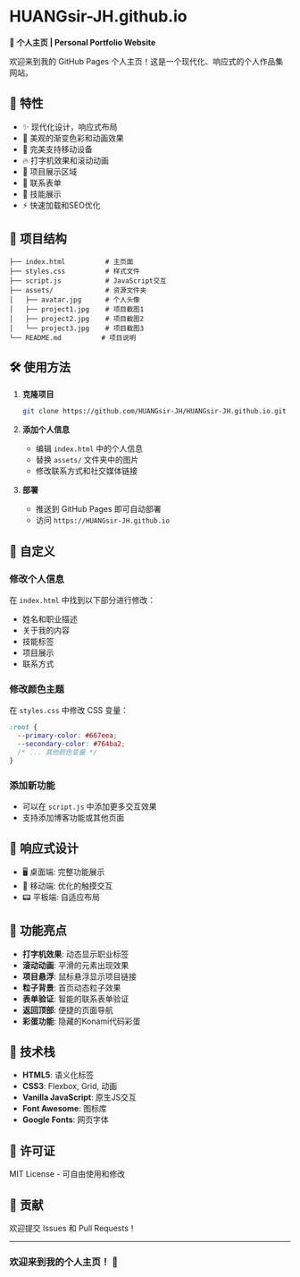 # HUANGsir-JH.github.io

🌟 **个人主页 | Personal Portfolio Website**

欢迎来到我的 GitHub Pages 个人主页！这是一个现代化、响应式的个人作品集网站。

## 🚀 特性

- ✨ 现代化设计，响应式布局
- 🎨 美观的渐变色彩和动画效果
- 📱 完美支持移动设备
- 🔥 打字机效果和滚动动画
- 💼 项目展示区域
- 📧 联系表单
- 🎯 技能展示
- ⚡ 快速加载和SEO优化

## 📁 项目结构

```
├── index.html          # 主页面
├── styles.css          # 样式文件
├── script.js           # JavaScript交互
├── assets/             # 资源文件夹
│   ├── avatar.jpg      # 个人头像
│   ├── project1.jpg    # 项目截图1
│   ├── project2.jpg    # 项目截图2
│   └── project3.jpg    # 项目截图3
└── README.md          # 项目说明
```

## 🛠️ 使用方法

1. **克隆项目**
   ```bash
   git clone https://github.com/HUANGsir-JH/HUANGsir-JH.github.io.git
   ```

2. **添加个人信息**
   - 编辑 `index.html` 中的个人信息
   - 替换 `assets/` 文件夹中的图片
   - 修改联系方式和社交媒体链接

3. **部署**
   - 推送到 GitHub Pages 即可自动部署
   - 访问 `https://HUANGsir-JH.github.io`

## 🎨 自定义

### 修改个人信息
在 `index.html` 中找到以下部分进行修改：
- 姓名和职业描述
- 关于我的内容
- 技能标签
- 项目展示
- 联系方式

### 修改颜色主题
在 `styles.css` 中修改 CSS 变量：
```css
:root {
  --primary-color: #667eea;
  --secondary-color: #764ba2;
  /* ... 其他颜色变量 */
}
```

### 添加新功能
- 可以在 `script.js` 中添加更多交互效果
- 支持添加博客功能或其他页面

## 📱 响应式设计

- 🖥️ 桌面端: 完整功能展示
- 📱 移动端: 优化的触摸交互
- 📟 平板端: 自适应布局

## 🌟 功能亮点

- **打字机效果**: 动态显示职业标签
- **滚动动画**: 平滑的元素出现效果
- **项目悬浮**: 鼠标悬浮显示项目链接
- **粒子背景**: 首页动态粒子效果
- **表单验证**: 智能的联系表单验证
- **返回顶部**: 便捷的页面导航
- **彩蛋功能**: 隐藏的Konami代码彩蛋

## 🔧 技术栈

- **HTML5**: 语义化标签
- **CSS3**: Flexbox, Grid, 动画
- **Vanilla JavaScript**: 原生JS交互
- **Font Awesome**: 图标库
- **Google Fonts**: 网页字体

## 📄 许可证

MIT License - 可自由使用和修改

## 🤝 贡献

欢迎提交 Issues 和 Pull Requests！

---

### 欢迎来到我的个人主页！ 🎉
